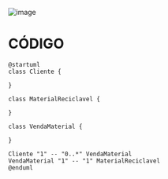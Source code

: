 ![image](https://github.com/user-attachments/assets/70557b34-b833-4190-a016-24a1019c3ab0)

# CÓDIGO 
    @startuml
    class Cliente {
    
    }

    class MaterialReciclavel {

    }

    class VendaMaterial {
    
    }

    Cliente "1" -- "0..*" VendaMaterial
    VendaMaterial "1" -- "1" MaterialReciclavel
    @enduml
